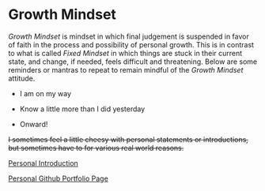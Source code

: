 # Growth Mindset

*Growth Mindset* is mindset in which final judgement is suspended in favor of faith in the process and possibility of personal growth. This is in contrast to what is called *Fixed Mindset* in which things are stuck in their current state, and change, if needed, feels difficult and threatening. Below are some reminders or mantras to repeat to remain mindful of the *Growth Mindset* attitude.

- I am on my way

- Know a little more than I did yesterday

- Onward!

~~I sometimes feel a little cheesy with personal statements or introductions, but sometimes have to for various real world reasons.~~

[Personal Introduction](Introduction.md)

[Personal Github Portfolio Page](https://github.com/jonathanbaab)

